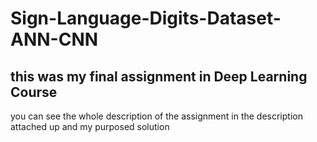 # Sign-Language-Digits-Dataset-ANN-CNN
## this was my final assignment in Deep Learning Course

you can see the whole description of the assignment in the description attached up and my purposed solution
